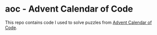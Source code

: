 # aoc - Advent Calendar of Code

This repo contains code I used to solve puzzles from [Advent Calendar of Code](https://adventofcode.com).
